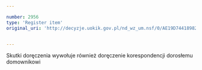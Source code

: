 ```yaml
---

number: 2956
type: 'Register item'
original_uri: 'http://decyzje.uokik.gov.pl/nd_wz_um.nsf/0/AE19D744189822C4C12579CA0037DD93?OpenDocument'


---
```


Skutki doręczenia wywołuje również doręczenie korespondencji dorosłemu domownikowi
